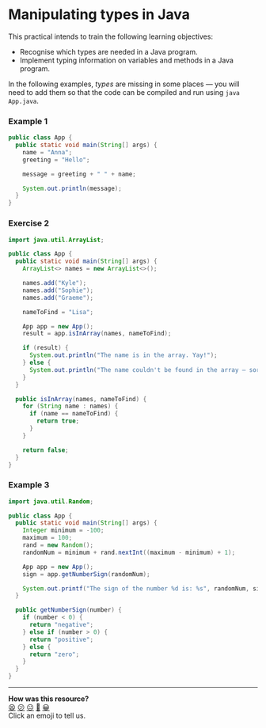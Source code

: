 # Manipulating types in Java

This practical intends to train the following learning objectives:

- Recognise which types are needed in a Java program.
- Implement typing information on variables and methods in a Java program.

In the following examples, _types_ are missing in some places — you will need to add them so that the code can be compiled and run using `java App.java`.

### Example 1

```java
public class App {
  public static void main(String[] args) {
    name = "Anna";
    greeting = "Hello";

    message = greeting + " " + name;

    System.out.println(message);
  }
}
```

### Exercise 2

```java
import java.util.ArrayList;

public class App {
  public static void main(String[] args) {
    ArrayList<> names = new ArrayList<>();

    names.add("Kyle");
    names.add("Sophie");
    names.add("Graeme");

    nameToFind = "Lisa";

    App app = new App();
    result = app.isInArray(names, nameToFind);

    if (result) {
      System.out.println("The name is in the array. Yay!");
    } else {
      System.out.println("The name couldn't be found in the array — sorry...");
    }
  }

  public isInArray(names, nameToFind) {
    for (String name : names) {
      if (name == nameToFind) {
        return true;
      }
    }

    return false;
  }
}
```

### Example 3

```java
import java.util.Random;

public class App {
  public static void main(String[] args) {
    Integer minimum = -100;
    maximum = 100;
    rand = new Random();
    randomNum = minimum + rand.nextInt((maximum - minimum) + 1);

    App app = new App();
    sign = app.getNumberSign(randomNum);

    System.out.printf("The sign of the number %d is: %s", randomNum, sign);
  }

  public getNumberSign(number) {
    if (number < 0) {
      return "negative";
    } else if (number > 0) {
      return "positive";
    } else {
      return "zero";
    }
  }
}
```

<!-- BEGIN GENERATED SECTION DO NOT EDIT -->

---

**How was this resource?**  
[😫](https://airtable.com/shrUJ3t7KLMqVRFKR?prefill_Repository=makersacademy/java-apprenticeship-module&prefill_File=practicals/typing/README.md&prefill_Sentiment=😫) [😕](https://airtable.com/shrUJ3t7KLMqVRFKR?prefill_Repository=makersacademy/java-apprenticeship-module&prefill_File=practicals/typing/README.md&prefill_Sentiment=😕) [😐](https://airtable.com/shrUJ3t7KLMqVRFKR?prefill_Repository=makersacademy/java-apprenticeship-module&prefill_File=practicals/typing/README.md&prefill_Sentiment=😐) [🙂](https://airtable.com/shrUJ3t7KLMqVRFKR?prefill_Repository=makersacademy/java-apprenticeship-module&prefill_File=practicals/typing/README.md&prefill_Sentiment=🙂) [😀](https://airtable.com/shrUJ3t7KLMqVRFKR?prefill_Repository=makersacademy/java-apprenticeship-module&prefill_File=practicals/typing/README.md&prefill_Sentiment=😀)  
Click an emoji to tell us.

<!-- END GENERATED SECTION DO NOT EDIT -->
